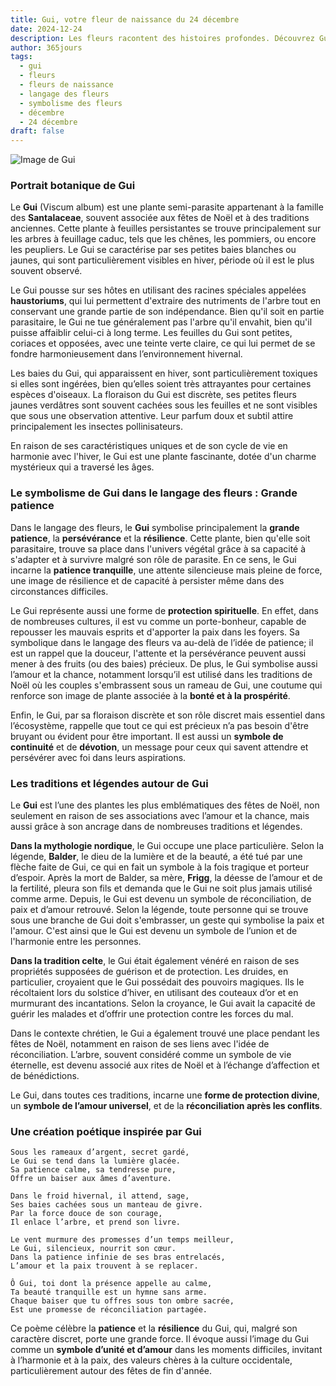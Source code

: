 ```yaml
---
title: Gui, votre fleur de naissance du 24 décembre
date: 2024-12-24
description: Les fleurs racontent des histoires profondes. Découvrez Gui, votre fleur de naissance du 24 décembre, ses symboles et récits fascinants. Plongez dans sa signification et son langage unique dans l'art floral.
author: 365jours
tags:
  - gui
  - fleurs
  - fleurs de naissance
  - langage des fleurs
  - symbolisme des fleurs
  - décembre
  - 24 décembre
draft: false
---
```



![Image de Gui](https://cdn.pixabay.com/photo/2012/02/24/10/17/mistletoe-berries-16393_640.jpg#center)


### Portrait botanique de Gui

Le **Gui** (Viscum album) est une plante semi-parasite appartenant à la famille des **Santalaceae**, souvent associée aux fêtes de Noël et à des traditions anciennes. Cette plante à feuilles persistantes se trouve principalement sur les arbres à feuillage caduc, tels que les chênes, les pommiers, ou encore les peupliers. Le Gui se caractérise par ses petites baies blanches ou jaunes, qui sont particulièrement visibles en hiver, période où il est le plus souvent observé.

Le Gui pousse sur ses hôtes en utilisant des racines spéciales appelées **haustoriums**, qui lui permettent d'extraire des nutriments de l'arbre tout en conservant une grande partie de son indépendance. Bien qu'il soit en partie parasitaire, le Gui ne tue généralement pas l'arbre qu'il envahit, bien qu'il puisse affaiblir celui-ci à long terme. Les feuilles du Gui sont petites, coriaces et opposées, avec une teinte verte claire, ce qui lui permet de se fondre harmonieusement dans l’environnement hivernal.

Les baies du Gui, qui apparaissent en hiver, sont particulièrement toxiques si elles sont ingérées, bien qu’elles soient très attrayantes pour certaines espèces d'oiseaux. La floraison du Gui est discrète, ses petites fleurs jaunes verdâtres sont souvent cachées sous les feuilles et ne sont visibles que sous une observation attentive. Leur parfum doux et subtil attire principalement les insectes pollinisateurs.

En raison de ses caractéristiques uniques et de son cycle de vie en harmonie avec l'hiver, le Gui est une plante fascinante, dotée d'un charme mystérieux qui a traversé les âges.

### Le symbolisme de Gui dans le langage des fleurs : Grande patience

Dans le langage des fleurs, le **Gui** symbolise principalement la **grande patience**, la **persévérance** et la **résilience**. Cette plante, bien qu'elle soit parasitaire, trouve sa place dans l'univers végétal grâce à sa capacité à s'adapter et à survivre malgré son rôle de parasite. En ce sens, le Gui incarne la **patience tranquille**, une attente silencieuse mais pleine de force, une image de résilience et de capacité à persister même dans des circonstances difficiles.

Le Gui représente aussi une forme de **protection spirituelle**. En effet, dans de nombreuses cultures, il est vu comme un porte-bonheur, capable de repousser les mauvais esprits et d'apporter la paix dans les foyers. Sa symbolique dans le langage des fleurs va au-delà de l’idée de patience; il est un rappel que la douceur, l'attente et la persévérance peuvent aussi mener à des fruits (ou des baies) précieux. De plus, le Gui symbolise aussi l’amour et la chance, notamment lorsqu’il est utilisé dans les traditions de Noël où les couples s'embrassent sous un rameau de Gui, une coutume qui renforce son image de plante associée à la **bonté et à la prospérité**.

Enfin, le Gui, par sa floraison discrète et son rôle discret mais essentiel dans l’écosystème, rappelle que tout ce qui est précieux n’a pas besoin d'être bruyant ou évident pour être important. Il est aussi un **symbole de continuité** et de **dévotion**, un message pour ceux qui savent attendre et persévérer avec foi dans leurs aspirations.

### Les traditions et légendes autour de Gui

Le **Gui** est l’une des plantes les plus emblématiques des fêtes de Noël, non seulement en raison de ses associations avec l’amour et la chance, mais aussi grâce à son ancrage dans de nombreuses traditions et légendes.

**Dans la mythologie nordique**, le Gui occupe une place particulière. Selon la légende, **Balder**, le dieu de la lumière et de la beauté, a été tué par une flèche faite de Gui, ce qui en fait un symbole à la fois tragique et porteur d’espoir. Après la mort de Balder, sa mère, **Frigg**, la déesse de l’amour et de la fertilité, pleura son fils et demanda que le Gui ne soit plus jamais utilisé comme arme. Depuis, le Gui est devenu un symbole de réconciliation, de paix et d’amour retrouvé. Selon la légende, toute personne qui se trouve sous une branche de Gui doit s'embrasser, un geste qui symbolise la paix et l'amour. C'est ainsi que le Gui est devenu un symbole de l’union et de l'harmonie entre les personnes.

**Dans la tradition celte**, le Gui était également vénéré en raison de ses propriétés supposées de guérison et de protection. Les druides, en particulier, croyaient que le Gui possédait des pouvoirs magiques. Ils le récoltaient lors du solstice d’hiver, en utilisant des couteaux d’or et en murmurant des incantations. Selon la croyance, le Gui avait la capacité de guérir les malades et d’offrir une protection contre les forces du mal.

Dans le contexte chrétien, le Gui a également trouvé une place pendant les fêtes de Noël, notamment en raison de ses liens avec l'idée de réconciliation. L’arbre, souvent considéré comme un symbole de vie éternelle, est devenu associé aux rites de Noël et à l’échange d’affection et de bénédictions.

Le Gui, dans toutes ces traditions, incarne une **forme de protection divine**, un **symbole de l’amour universel**, et de la **réconciliation après les conflits**.

### Une création poétique inspirée par Gui

```
Sous les rameaux d’argent, secret gardé,
Le Gui se tend dans la lumière glacée.
Sa patience calme, sa tendresse pure,
Offre un baiser aux âmes d’aventure.

Dans le froid hivernal, il attend, sage,
Ses baies cachées sous un manteau de givre.
Par la force douce de son courage,
Il enlace l’arbre, et prend son livre.

Le vent murmure des promesses d’un temps meilleur,
Le Gui, silencieux, nourrit son cœur.
Dans la patience infinie de ses bras entrelacés,
L’amour et la paix trouvent à se replacer.

Ô Gui, toi dont la présence appelle au calme,
Ta beauté tranquille est un hymne sans arme.
Chaque baiser que tu offres sous ton ombre sacrée,
Est une promesse de réconciliation partagée.
```

Ce poème célèbre la **patience** et la **résilience** du Gui, qui, malgré son caractère discret, porte une grande force. Il évoque aussi l’image du Gui comme un **symbole d’unité et d’amour** dans les moments difficiles, invitant à l’harmonie et à la paix, des valeurs chères à la culture occidentale, particulièrement autour des fêtes de fin d'année.

